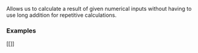 Allows us to calculate a result of given numerical inputs without having to use long addition for repetitive calculations.

### Examples

[[]]